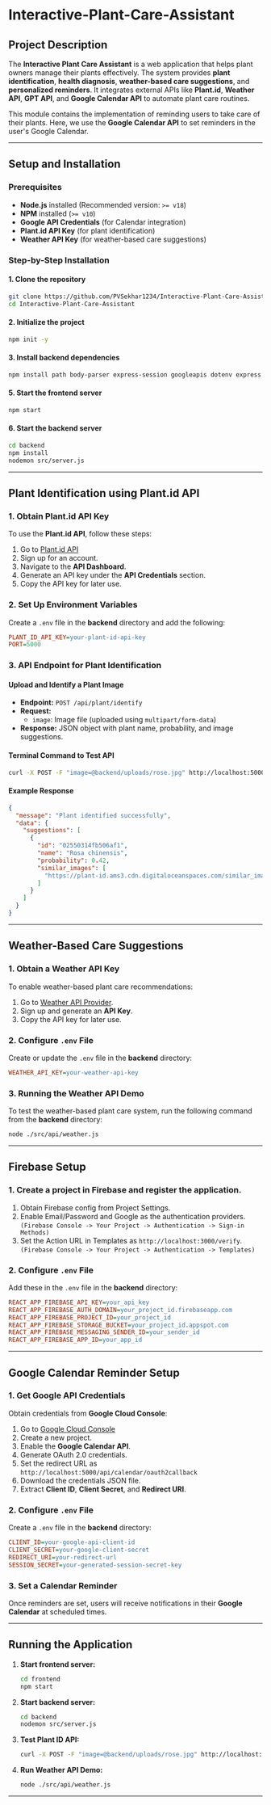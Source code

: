 # Interactive-Plant-Care-Assistant

## Project Description

The **Interactive Plant Care Assistant** is a web application that helps plant owners manage their plants effectively. The system provides **plant identification**, **health diagnosis**, **weather-based care suggestions**, and **personalized reminders**. It integrates external APIs like **Plant.id**, **Weather API**, **GPT API**, and **Google Calendar API** to automate plant care routines.

This module contains the implementation of reminding users to take care of their plants. Here, we use the **Google Calendar API** to set reminders in the user's Google Calendar.

---

## Setup and Installation

### Prerequisites

- **Node.js** installed (Recommended version: `>= v18`)
- **NPM** installed (`>= v10`)
- **Google API Credentials** (for Calendar integration)
- **Plant.id API Key** (for plant identification)
- **Weather API Key** (for weather-based care suggestions)

### Step-by-Step Installation

#### 1. Clone the repository

```bash
git clone https://github.com/PVSekhar1234/Interactive-Plant-Care-Assistant.git
cd Interactive-Plant-Care-Assistant
```

#### 2. Initialize the project

```bash
npm init -y
```

#### 3. Install backend dependencies

```bash
npm install path body-parser express-session googleapis dotenv express ejs axios multer cors firebase-admin
```

#### 5. Start the frontend server

```bash
npm start
```

#### 6. Start the backend server 

```bash
cd backend
npm install
nodemon src/server.js
```

---

## Plant Identification using Plant.id API

### 1. Obtain Plant.id API Key

To use the **Plant.id API**, follow these steps:

1. Go to [Plant.id API](https://plant.id/)
2. Sign up for an account.
3. Navigate to the **API Dashboard**.
4. Generate an API key under the **API Credentials** section.
5. Copy the API key for later use.

### 2. Set Up Environment Variables

Create a `.env` file in the **backend** directory and add the following:

```ini
PLANT_ID_API_KEY=your-plant-id-api-key
PORT=5000
```

### 3. API Endpoint for Plant Identification

#### **Upload and Identify a Plant Image**

- **Endpoint:** `POST /api/plant/identify`
- **Request:**
  - `image`: Image file (uploaded using `multipart/form-data`)
- **Response:** JSON object with plant name, probability, and image suggestions.

#### **Terminal Command to Test API**

```bash
curl -X POST -F "image=@backend/uploads/rose.jpg" http://localhost:5000/api/plant/identify
```

#### **Example Response**

```json
{
  "message": "Plant identified successfully",
  "data": {
    "suggestions": [
      {
        "id": "02550314fb506af1",
        "name": "Rosa chinensis",
        "probability": 0.42,
        "similar_images": [
          "https://plant-id.ams3.cdn.digitaloceanspaces.com/similar_images/4/20a/4e51faf0387cc5685c1fa06bce7540ac4ddb0.jpeg"
        ]
      }
    ]
  }
}
```

---

## Weather-Based Care Suggestions

### 1. Obtain a Weather API Key

To enable weather-based plant care recommendations:

1. Go to [Weather API Provider](https://openweathermap.org/api).
2. Sign up and generate an **API Key**.
3. Copy the API key for later use.

### 2. Configure `.env` File

Create or update the `.env` file in the **backend** directory:

```ini
WEATHER_API_KEY=your-weather-api-key
```

### 3. Running the Weather API Demo

To test the weather-based plant care system, run the following command from the **backend** directory:

```bash
node ./src/api/weather.js
```

---

## Firebase Setup

### 1. Create a project in Firebase and register the application.

1. Obtain Firebase config from Project Settings.
2. Enable Email/Password and Google as the authentication providers. `(Firebase Console -> Your Project -> Authentication -> Sign-in Methods)`
3. Set the Action URL in Templates as `http://localhost:3000/verify`. `(Firebase Console -> Your Project -> Authentication -> Templates)`

### 2. Configure `.env` File

Add these in the  `.env` file in the **backend** directory:

```ini
REACT_APP_FIREBASE_API_KEY=your_api_key
REACT_APP_FIREBASE_AUTH_DOMAIN=your_project_id.firebaseapp.com
REACT_APP_FIREBASE_PROJECT_ID=your_project_id
REACT_APP_FIREBASE_STORAGE_BUCKET=your_project_id.appspot.com
REACT_APP_FIREBASE_MESSAGING_SENDER_ID=your_sender_id
REACT_APP_FIREBASE_APP_ID=your_app_id
```

---



## Google Calendar Reminder Setup

### 1. Get Google API Credentials

Obtain credentials from **Google Cloud Console**:

1. Go to [Google Cloud Console](https://console.cloud.google.com/)
2. Create a new project.
3. Enable the **Google Calendar API**.
4. Generate OAuth 2.0 credentials.
5. Set the redirect URL as `http://localhost:5000/api/calendar/oauth2callback`
6. Download the credentials JSON file.
7. Extract **Client ID**, **Client Secret**, and **Redirect URI**.

### 2. Configure `.env` File

Create a `.env` file in the **backend** directory:

```ini
CLIENT_ID=your-google-api-client-id
CLIENT_SECRET=your-google-client-secret
REDIRECT_URI=your-redirect-url
SESSION_SECRET=your-generated-session-secret-key
```

### 3. Set a Calendar Reminder

Once reminders are set, users will receive notifications in their **Google Calendar** at scheduled times.

---
## Running the Application

1. **Start frontend server:**
   ```bash
   cd frontend
   npm start
   ```
2. **Start backend server:**
   ```bash
   cd backend
   nodemon src/server.js
   ```
3. **Test Plant ID API:**
   ```bash
   curl -X POST -F "image=@backend/uploads/rose.jpg" http://localhost:5000/api/plant/identify
   ```
4. **Run Weather API Demo:**
   ```bash
   node ./src/api/weather.js
   ```

---
